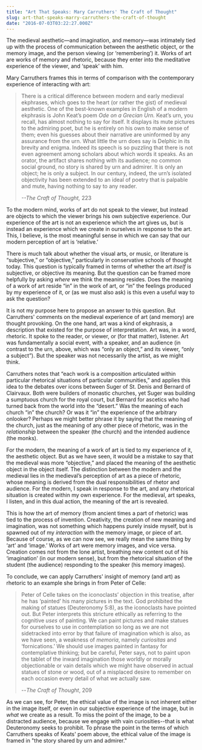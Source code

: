 ```yaml
---
title: "Art That Speaks: Mary Carruthers' The Craft of Thought"
slug: art-that-speaks-marry-carruthers-the-craft-of-thought
date: "2016-07-03T03:22:27.000Z"
---
```


The medieval aesthetic—and imagination, and memory—was intimately tied up with the process of communication between the aesthetic object, or the memory image, and the person viewing (or ‘remembering’) it. Works of art are works of memory and rhetoric, because they enter into the meditative experience of the viewer, and ‘speak’ with him.

Mary Carruthers frames this in terms of comparison with the contemporary experience of interacting with art:

> There is a critical difference between modern and early medieval ekphrases, which goes to the heart (or rather the gist) of medieval aesthetic. One of the best-known examples in English of a modern ekphrasis is John Keat’s poem _Ode on a Grecian Urn._ Keat’s urn, you recall, has almost nothing to say for itself. It displays its mute pictures to the admiring poet, but he is entirely on his own to make sense of them; even his guesses about their narrative are uninformed by any assurance from the urn. What little the urn does say is Delphic in its brevity and enigma. Indeed its speech is so puzzling that there is not even agreement among scholars about which words it speaks. As an orator, the artifact shares nothing with its audience; no common social ground, no story is shared by urn and admirer. It is only an object; he is only a subject. In our century, indeed, the urn’s isolated objectivity has been extended to an ideal of poetry that is palpable and mute, having nothing to say to any reader.
>
> _\--The Craft of Thought,_ 223

To the modern mind, works of art do not speak to the viewer, but instead are objects to which the viewer brings his own subjective experience. Our experience of the art is not an experience which the art gives us, but is instead an experience which we create in ourselves in response to the art. This, I believe, is the most meaningful sense in which we can say that our modern perception of art is ‘relative.’

There is much talk about whether the visual arts, or music, or literature is “subjective,” or “objective,” particularly in conservative schools of thought today. This question is typically framed in terms of whether the art _itself_ is subjective, or objective its meaning. But the question can be framed more helpfully by asking _where_ we think the meaning resides. Does the meaning of a work of art reside “in” in the work of art, or “in” the feelings produced by my experience of it, or (as we must also ask) is this even a useful way to ask the question?

It is not my purpose here to propose an answer to this question. But Carruthers' comments on the medieval experience of art (and memory) are thought provoking. On the one hand, art was a kind of ekphrasis, a description that existed for the purpose of interpretation. Art was, in a word, rhetoric. It spoke to the reader, or viewer, or (for that matter), listener. Art was fundamentally a social event, with a speaker, and an audience (in contrast to the urn, above, which was “only an object,” and its viewer, “only a subject”). But the speaker was not necessarily the artist, as we might think.

Carruthers notes that “each work is a composition articulated within particular rhetorical situations of particular communities,” and applies this idea to the debates over icons between Suger of St. Denis and Bernard of Clairvaux. Both were builders of monastic churches, yet Suger was building a sumptuous church for the royal court, but Bernard for ascetics who had turned back from the world into the “desert.” Was the meaning of each church “in” the church? Or was it “in” the experience of the arbitrary onlooker? Perhaps we might better phrase it by saying that the meaning of the church, just as the meaning of any other piece of rhetoric, was in the _relationship_ between the speaker (the church) and the intended audience (the monks).

For the modern, the meaning of a work of art is tied to my experience of it, the aesthetic object. But as we have seen, it would be a mistake to say that the medieval was more “objective,” and placed the meaning of the aesthetic object in the object itself. The distinction between the modern and the medieval lies in the medieval’s perception of art as a piece of rhetoric, whose meaning is derived from the dual responsibilities of rhetor and audience. For the modern, I speak in response to the art, and any rhetorical situation is created within my own experience. For the medieval, art speaks, I listen, and in this dual action, the meaning of the art is revealed.

This is how the art of memory (from ancient times a part of rhetoric) was tied to the process of invention. Creativity, the creation of new meaning and imagination, was not something which happens purely inside myself, but is spawned out of my _interaction_ with the memory image, or piece of art. Because of course, as we can now see, we really mean the same thing by ‘art’ and ‘image.’ Works of art were memory images, and vice versa. Creation comes not from the lone artist, breathing new content out of his ‘imagination’ (in our modern sense), but from the rhetorical situation of the student (the audience) responding to the speaker (his memory images).

To conclude, we can apply Carruthers' insight of memory (and art) as rhetoric to an example she brings in from Peter of Celle:

> Peter of Celle takes on the iconoclasts’ objection in this treatise, after he has ‘painted’ his many pictures in the text. God prohibited the making of statues (Deuteronomy 5:8), as the iconoclasts have pointed out. But Peter interprets this stricture ethically as referring to the cognitive _uses_ of painting. We can paint pictures and make statues for ourselves to use in contemplation so long as we are not sidetracked into error by that failure of imagination which is also, as we have seen, a weakness of _memoria_, namely _curiositas_ and ‘fornications.’ We should use images painted in fantasy for contemplative thinking; but be careful, Peter says, not to paint upon the tablet of the inward imagination those worldly or morally objectionable or vain details which we might have observed in actual statues of stone or wood, out of a misplaced desire to remember on each occasion every detail of what we actually saw.
>
> \--_The Craft of Thought_, 209

As we can see, for Peter, the ethical value of the image is not inherent either in the image itself, or even in our subjective experience of the image, but in _what_ we create as a result. To miss the point of the image, to be a distracted audience, because we engage with vain curiosities--that is what Deuteronomy seeks to prohibit. To phrase the point in the terms of which Carruthers speaks of Keats' poem above, the ethical value of the image is framed in "the story shared by urn and admirer."
